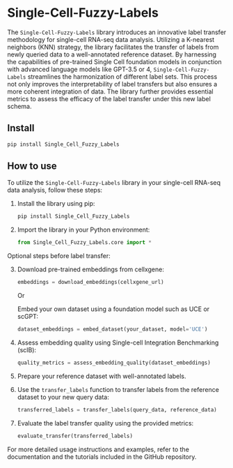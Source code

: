 # Single-Cell-Fuzzy-Labels


<!-- WARNING: THIS FILE WAS AUTOGENERATED! DO NOT EDIT! -->

The `Single-Cell-Fuzzy-Labels` library introduces an innovative label
transfer methodology for single-cell RNA-seq data analysis. Utilizing a
K-nearest neighbors (KNN) strategy, the library facilitates the transfer
of labels from newly queried data to a well-annotated reference dataset.
By harnessing the capabilities of pre-trained Single Cell foundation
models in conjunction with advanced language models like GPT-3.5 or 4,
`Single-Cell-Fuzzy-Labels` streamlines the harmonization of different
label sets. This process not only improves the interpretability of label
transfers but also ensures a more coherent integration of data. The
library further provides essential metrics to assess the efficacy of the
label transfer under this new label schema.

## Install

``` sh
pip install Single_Cell_Fuzzy_Labels
```

## How to use

To utilize the `Single-Cell-Fuzzy-Labels` library in your single-cell
RNA-seq data analysis, follow these steps:

1.  Install the library using pip:

    ``` sh
    pip install Single_Cell_Fuzzy_Labels
    ```

2.  Import the library in your Python environment:

    ``` python
    from Single_Cell_Fuzzy_Labels.core import *
    ```

Optional steps before label transfer:

3.  Download pre-trained embeddings from cellxgene:

    ``` python
    embeddings = download_embeddings(cellxgene_url)
    ```

    Or

    Embed your own dataset using a foundation model such as UCE or
    scGPT:

    ``` python
    dataset_embeddings = embed_dataset(your_dataset, model='UCE')
    ```

4.  Assess embedding quality using Single-cell Integration Benchmarking
    (scIB):

    ``` python
    quality_metrics = assess_embedding_quality(dataset_embeddings)
    ```

5.  Prepare your reference dataset with well-annotated labels.

6.  Use the `transfer_labels` function to transfer labels from the
    reference dataset to your new query data:

    ``` python
    transferred_labels = transfer_labels(query_data, reference_data)
    ```

7.  Evaluate the label transfer quality using the provided metrics:

    ``` python
    evaluate_transfer(transferred_labels)
    ```

For more detailed usage instructions and examples, refer to the
documentation and the tutorials included in the GitHub repository.

